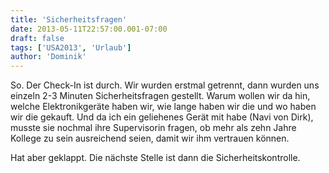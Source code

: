 ```yaml
---
title: 'Sicherheitsfragen'
date: 2013-05-11T22:57:00.001-07:00
draft: false
tags: ['USA2013', 'Urlaub']
author: 'Dominik'
---
```


So. Der Check-In ist durch. Wir wurden erstmal getrennt, dann wurden uns einzeln 2-3 Minuten Sicherheitsfragen gestellt. Warum wollen wir da hin, welche Elektronikgeräte haben wir, wie lange haben wir die und wo haben wir die gekauft. Und da ich ein geliehenes Gerät mit habe (Navi von Dirk), musste sie nochmal ihre Supervisorin fragen, ob mehr als zehn Jahre Kollege zu sein ausreichend seien, damit wir ihm vertrauen können.

Hat aber geklappt. Die nächste Stelle ist dann die Sicherheitskontrolle.
